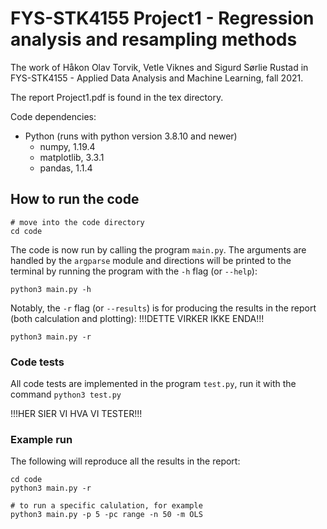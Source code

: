 # FYS-STK4155 Project1 - Regression analysis and resampling methods
The work of Håkon Olav Torvik, Vetle Viknes and Sigurd Sørlie Rustad in FYS-STK4155 - Applied Data Analysis and Machine Learning, fall 2021.

The report Project1.pdf is found in the tex directory.

Code dependencies:
- Python (runs with python version 3.8.10 and newer)
    - numpy, 1.19.4
    - matplotlib, 3.3.1
    - pandas, 1.1.4

## How to run the code
```
# move into the code directory
cd code
```

The code is now run by calling the program `main.py`. The arguments are handled
by the `argparse` module and directions will be printed to the terminal by
running the program with the `-h` flag (or `--help`):
```
python3 main.py -h
```

Notably, the `-r` flag (or `--results`) is for producing the results in the
report (both calculation and plotting): !!!DETTE VIRKER IKKE ENDA!!!
```
python3 main.py -r
```

### Code tests
All code tests are implemented in the program `test.py`, run it with the command
`python3 test.py`

!!!HER SIER VI HVA VI TESTER!!!

### Example run
The following will reproduce all the results in the report:
```
cd code
python3 main.py -r

# to run a specific calulation, for example
python3 main.py -p 5 -pc range -n 50 -m OLS
```
